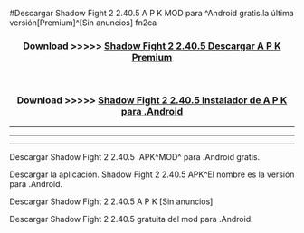 #Descargar Shadow Fight 2 2.40.5 A P K MOD para ^Android gratis.la última versión[Premium]^[Sin anuncios] fn2ca



<div align="center">
<h3>Download >>>>> <a href="https://es-web.web.app/?es= ${title}">Shadow Fight 2 2.40.5 Descargar A P K Premium</a></h3><br>

<h3>Download >>>>> <a href="https://es-web.web.app/?es= ${title}">Shadow Fight 2 2.40.5 Instalador de A P K para .Android</a></h3>
</div>


----------------------------------------------------------

----------------------------------------------------------

----------------------------------------------------------

Descargar Shadow Fight 2 2.40.5 .APK^MOD^ para .Android gratis.

Descargar la aplicación. Shadow Fight 2 2.40.5 APK^El nombre es la versión para .Android.

Descargar Shadow Fight 2 2.40.5 A P K [Sin anuncios]

Descargar Shadow Fight 2 2.40.5 gratuita del mod para .Android.